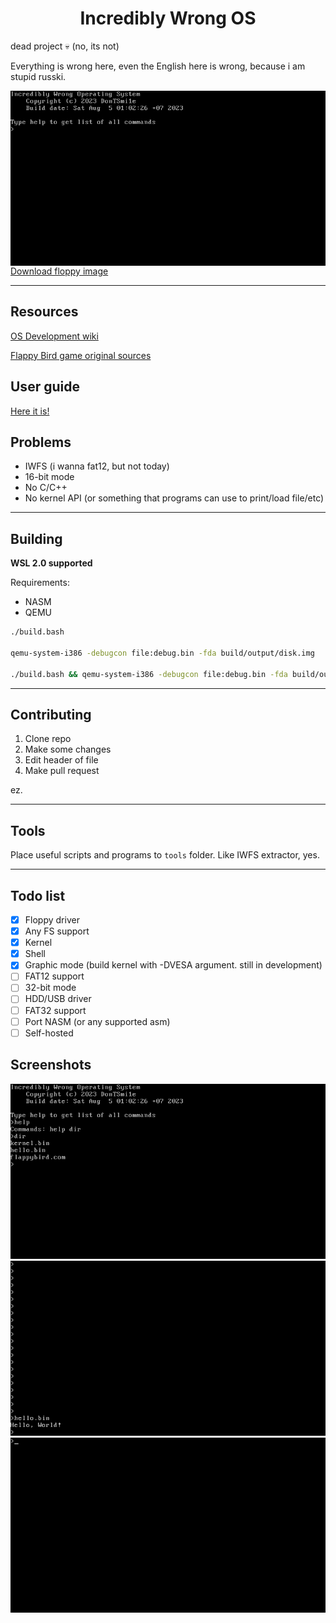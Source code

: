 <h1 align="center">Incredibly Wrong OS</h1>

dead project 💀 (no, its not)

Everything is wrong here, even the English here is wrong, because i am stupid russki.

<img align="center" src="screenshots/1.png">
<a href="https://github.com/DonTSmi1e/IWOS/releases">Download floppy image</a>
<hr>

## Resources
<a href="https://wiki.osdev.org">OS Development wiki</a>

<a href="https://github.com/icebreaker/floppybird">Flappy Bird game original sources</a>

## User guide
<a href="https://github.com/DonTSmi1e/IWOS/blob/main/USERGUIDE.md">Here it is!</a>

## Problems
- IWFS (i wanna fat12, but not today)
- 16-bit mode
- No C/C++
- No kernel API (or something that programs can use to print/load file/etc)

<hr>

## Building
**WSL 2.0 supported**

Requirements:
- NASM
- QEMU
```bash
./build.bash                                                                            # Clean and build OS

qemu-system-i386 -debugcon file:debug.bin -fda build/output/disk.img                    # Run OS in QEMU

./build.bash && qemu-system-i386 -debugcon file:debug.bin -fda build/output/disk.img    # Clean, build and run OS
```

<hr>

## Contributing
1. Clone repo
2. Make some changes
3. Edit header of file
4. Make pull request

ez.

<hr>

## Tools
Place useful scripts and programs to `tools` folder.
Like IWFS extractor, yes.

<hr>

## Todo list
- [X] Floppy driver
- [X] Any FS support
- [X] Kernel
- [X] Shell
- [X] Graphic mode (build kernel with -DVESA argument. still in development)
- [ ] FAT12 support
- [ ] 32-bit mode
- [ ] HDD/USB driver
- [ ] FAT32 support
- [ ] Port NASM (or any supported asm)
- [ ] Self-hosted

## Screenshots
![](screenshots/2.png)
![](screenshots/3.png)
![](screenshots/4.png)
